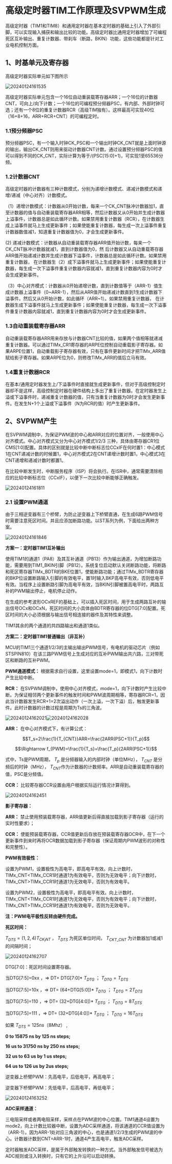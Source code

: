 # 高级定时器TIM工作原理及SVPWM生成

高级定时器（TIM1和TIM8）和通用定时器在基本定时器的基础上引入了外部引脚，可以实现输入捕获和输出比较的功能。高级定时器比通用定时器增加了可编程死区互补输出、重复计数器、带刹车（断路，BKIN）功能，这些功能都是针对工业电机控制方面。


## 1、时基单元及寄存器
高级定时器实际单元如下图所示

![20240124161535](https://cdn.jsdelivr.net/gh/xupengfeir/Notes-and-Articles/Image/20240124161535.png)

高级定时器实际单元包含一个16位自动重装载寄存器ARR；一个16位的计数器CNT，可向上/向下计数；一个16位的可编程预分频器PSC，有内部、外部时钟可选；还有一个8位的重复计数器RCR（高级TIM独有）。这样最高可实现40位（16+8+16，ARR+RCR+CNT）的可编程定时。

### 1.1预分频器PSC
预分频器PSC，有一个输入时钟CK_PSC和一个输出时钟CK_CNT就是上面时钟源的输出，输出CK_CNT则用来驱动计数器CNT计数。通过设置预分频器PSC的值可以得到不同的CK_CNT，实际计算为等于/(PSC[15:0]+1)，可实现1至65536分频。

### 1.2计数器CNT
高级定时器的计数器有三种计数模式，分别为递增计数模式、递减计数模式和递增/递减（中心对齐）计数模式。

（1）递增计数模式：计数器从0开始计数，每来一个CK_CNT脉冲计数器加1，直至计数器的值与自动重装载寄存器ARR相等，然后计数器又从0开始并生成计数器上溢事件，计数器总是如此循环计数。如果禁用重复计数器（RCR），在计数器生成上溢事件就马上生成更新事件；如果使能重复计数器，每生成一次上溢事件重复计数器数值减1，知道重复计数器值为0，才会生成更新事件。

(2) 递减计数模式：计数器从自动重装载寄存器ARR值开始计数，每来一个CK_CNT脉冲计数器就减1，直到计数器值为0，然 后计数器又从自动重载寄存器ARR值开始递减计数并生成计数器下溢事件，计数器总是如此循环计数。如果禁用重复计数器， 在计数器生（2）成下溢事件就马上生成更新事件；如果使能重复计数器，每生成一次下溢事件重复计数器内容就减1，直到重复计数器内容为0时才会生成更新事件。

（3）中心对齐模式：计数器从0开始递增计数，直到计数值等于（ARR-1）值生成计数器上溢事件（0\~ARR-1），然后从ARR值开始递减计数直到1生成计数器下溢事件。然后又从0开始计数，如此循环（ARR\~1）。如果禁用重复计数器， 在计数器生成下溢事件就马上生成更新事件；如果使能重复计数器，每生成一次下溢事件重复计数器内容就减1，直到重复计数器内容为0时才会生成更新事件。

### 1.3自动重装载寄存器ARR

自动重装载寄存器ARR用来存放与计数器CNT比较的值，如果两个值相等就递减重复计数器。可以通过TIMx_CR1寄存器的ARPE位控制自动重载影子寄存器。如果ARPE位置1，自动重载影子寄存器有效，只有在事件更新时间才把TIMx_ARR值赋给影子寄存器。如果ARPE位为0，则修改TIMx_ARR的值后立马有效。
### 1.4重复计数器RCR

在基本/通用定时器发生上/下溢事件时直接就生成更新事件，但对于高级控制定时器却不是这样，高级控制定时器在硬件结构上多出了重复计数器。在定时器发生上溢或下溢事件时，递减重复计数器的值，只有当重复计数器为0时才会发生更新事件。在发生N+1个上溢或下溢事件（N为RCR的值）时产生更新事件。

## 2、SVPWM产生
在SVPWM调制中，为保证PWM波的中心和ARR对应的位置对齐，一般使用中心对齐模式。中心对齐模式又分为中心对齐模式1/2/3 三种，具体由寄存器CR1位CMS[1:0]配置。具体的区别就是比较中断中断标志位CCxIF在何时置1：中心模式1在CNT递减计数的时候置1，中心对齐模式2在CNT递增计数时置1，中心模式3在CNT递增和递减计数时都置1。

在比较中断发生时，中断服务程序（ISP）将会执行。在ISR中，通常需要清除相应的比较中断标志位（CCxIF），以便下一次比较中断能够正确触发。

![20240124161811](https://cdn.jsdelivr.net/gh/xupengfeir/Notes-and-Articles/Image/20240124161811.png)

### 2.1 设置PWM通道
由于三相逆变器有三个桥臂，为防止逆变器上下桥臂直通，在生成6路PWM信号时需要注意死区时间。并且应添加断路功能。以ST系列为例，下面给出两种方案。

![20240124161846](https://cdn.jsdelivr.net/gh/xupengfeir/Notes-and-Articles/Image/20240124161846.png)

**方案一：定时器TIM1互补输出**

使用TIM1的通道1（PA8）及其互补通道（PB13）作为输出通道，为增加断路功能，需要用到TIM1_BKIN引脚（PB12）。系统复位启动默认关闭断路功能，将断路和死区寄存器TIMx_BDTR的BKE位置1，使能断路功能；通过TIMx_BDTR寄存器的BKP位设置断路输入引脚的有效电平，置1时输入BKP高电平有效，否则低电平有效。当程序上设置断路引脚为高电平有效，当BKIN引脚被置高电平时，两路互补的PWM输出停止，电机停止动作。

在生成的参考波形OCxREF的基础上，可以插入死区时间，用于生成两路互补的输出信号OCx和OCxN，死区时间的大小具体由BDTR寄存器的位DTG[7:0]配置。死区时间的大小必须根据与输出信号相连接的器件及其特性来调整。

TIM1其余的两个通道的共四路输出和通道1类似。

**方案二：定时器TIM1普通输出（非互补）**

MCU的TIM1三个通道1/2/3的主输出输出PWM信号，有电机的驱动芯片（例如STSPIN810）在该三路PWM信号上生成对应的互补PWM输出共六路，三对带死区和断路的互补PWM。

**PWM通道模式：**
根据需求自行设置，这里设置mode=1，即模式1，向下计数时产生比较中断。

**RCR：**
在SVPWM调制中，使用中心对齐模式，mode=1，向下计数时产生比较中断。为保证相邻两个更新事件的触发时间和PWM波周期相等，寄存器RCR=1，因此当计数器发生RCR+1=2次溢出动作（一次上溢，一次下溢）后，触发更新事件。此时计数器的计数过程是周期为Ts的三角波。

![20240124162021](https://cdn.jsdelivr.net/gh/xupengfeir/Notes-and-Articles/Image/20240124162021.png)![20240124162028](https://cdn.jsdelivr.net/gh/xupengfeir/Notes-and-Articles/Image/20240124162028.png)

**ARR：**
在中心对齐模式下，有计算公式：

$$T_s=2\frac{1}{T_{CNT}}ARR=\frac{2ARR(PSC+1)}{T_p}$$

$$\Rightarrow f_{PWM}=\frac{1}{T_s}=\frac{T_p}{2ARR(PSC+1)}$$

式中，Ts是PWM周期， $T_p$ 是分频器输入的内部时钟（单位MHz）， $T_{CNT}$ 是分频后的时钟（MHz）， $T_{CNT}$作为计数器的计数频率。ARR是自动重装载寄存器的值，PSC是分频值。

**CCR：**
比较寄存器CCR设置由用户根据实际运行情况计算得到。

![20240124162451](https://cdn.jsdelivr.net/gh/xupengfeir/Notes-and-Articles/Image/20240124162451.png)

**影子寄存器：**

**ARR：**
禁止使用预装载寄存器，ARR值更新后得直接加载到影子寄存器（运行的实时性要求）；

**CCR：**
使能预装载寄存器，CCR值更新后存放在预装载寄存器OCR中，在下一个更新事件到来时再将OCR数据加载到影子寄存器（保证周期内PWM波形的对称性和完整性）。

**PWM有效极性：**

设置为PWM1，设置极性为高电平，即高电平有效。向上计数时，TIMx_CNT<TIMx_CCR1时通道1为有效电平，否则为无效电平；向下计数时，TIMx_CNT>TIMx_CCR1时通道1为无效电平，否则为有效电平。

设置为PWM2，设置极性为高电平，即高电平有效。向上计数时，TIMx_CNT<TIMx_CCR1时通道1为无效电平，否则为有效电平；向下计数时，TIMx_CNT>TIMx_CCR1时通道1为有效电平，否则为无效电平。

**注：PWM电平极性反转由硬件完成。**

**死区时间：**

$T_{DTS}=(1,2,4)T_{CK_INT}$ ， $T_{DTS}$ 为死区单位时间， $T_{CKT\_ CNT}$ 为计数器加1或减1的间隔时间；

![20240124162707](https://cdn.jsdelivr.net/gh/xupengfeir/Notes-and-Articles/Image/20240124162707.png)


DTG[7:0]：死区时间设置寄存器。

当DTG[7:5]=0xx ，=> DT= DTG[7:0]* $T_{DTG}$ ； $T_{DTG}=T_{DTS}$

当DTG[7:5]=10x ，=> DT= (64+DTG[5:0])*  $T_{DTG}$ ； $T_{DTG}=2T_{DTS}$

当DTG[7:5]=110 ，=> DT= (32+DTG[4:0])*  $T_{DTG}$ ； $T_{DTG}=8T_{DTS}$

当DTG[7:5]=111 ，=> DT= (32+DTG[4:0])*  $T_{DTG}$ ； $T_{DTG}=16T_{DTS}$

如果 $T_{DTS}=125 ns（8Mhz）$ ,

**0 to 15875 ns by 125 ns steps;**

**16 us to 31750 ns by 250 ns steps;**

**32 us to 63 us by 1 us steps;**

**64 us to 126 us by 2us steps;**

逆变器上桥臂PWM：先高电平，后低电平，再高电平；

逆变器下桥臂PWM：先低电平，后高电平，再低电平；

![20240124163252](https://cdn.jsdelivr.net/gh/xupengfeir/Notes-and-Articles/Image/20240124163252.png)

**ADC采样通道：**

三电阻采样或者两电阻采样，采样点在PWM波的中心位置。TIM1通道4设置为mode2，向上计数比较器中断，设置为ADC采样通道，将该通道的CCR值设置为（ARR-1）。因为ARR-1处对应三角波的中心，也是通道1/2/3生成的PWM波的中心。计数器计数到CNT=ARR-1时，通道4产生高电平，触发ADC采样。

定时器触发ADC采样，是属于外部触发转换的一种方式。当外部触发信号被选为ADC规则或注入转换时，只有它的上升沿可以启动转换。




